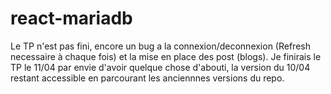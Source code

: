 # react-mariadb

Le TP n'est pas fini, encore un bug a la connexion/deconnexion (Refresh necessaire à chaque fois) et la mise en place des post (blogs).
Je finirais le TP le 11/04 par envie d'avoir quelque chose d'abouti, la version du 10/04 restant accessible en parcourant les anciennnes versions du repo.
